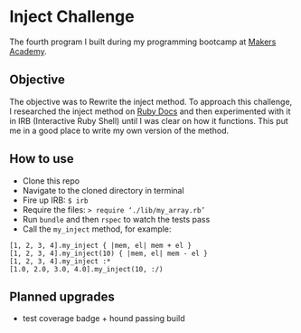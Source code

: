 Inject Challenge
================

The fourth program I built during my programming bootcamp at [Makers Academy](http://www.makersacademy.com/). 

Objective
----------

The objective was to Rewrite the inject method. To approach this challenge, I researched the inject method on [Ruby Docs](http://ruby-doc.org/core-2.2.2/Enumerable.html#method-i-inject) and then experimented with it in IRB (Interactive Ruby Shell) until I was clear on how it functions. This put me in a good place to write my own version of the method.

How to use
--------------

* Clone this repo
* Navigate to the cloned directory in terminal
* Fire up IRB: `$ irb`
* Require the files: `> require ‘./lib/my_array.rb’`
* Run `bundle` and then `rspec` to watch the tests pass
* Call the `my_inject` method, for example:

```
[1, 2, 3, 4].my_inject { |mem, el| mem + el }
[1, 2, 3, 4].my_inject(10) { |mem, el| mem - el }
[1, 2, 3, 4].my_inject :*
[1.0, 2.0, 3.0, 4.0].my_inject(10, :/)
```

Planned upgrades
----------------

* test coverage badge + hound passing build
